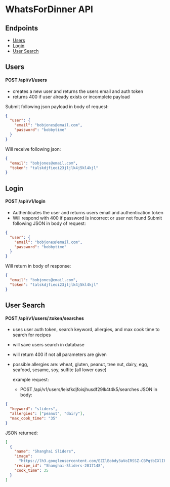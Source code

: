 # WhatsForDinner API

## Endpoints

- [Users](#Users)
- [Login](#Login)
- [User Search](#UserSearch)

## Users

#### POST /api/v1/users

- creates a new user and returns the users email and auth token
- returns 400 if user already exists or incomplete payload

Submit following json payload in body of request:

```json
{
  "user": {
    "email": "bobjones@email.com",
    "password": "bobbytime"
  }
}
```

Will receive following json:

```json
{
  "email": "bobjones@email.com",
  "token": "talskdjfieoi23jljlk4j5kl4kjl"
}
```

## Login

#### POST /api/v1/login

- Authenticates the user and returns users email and authentication token
- Will respond with 400 if password is incorrect or user not found
  Submit following JSON in body of request:

```json
{
  "user": {
    "email": "bobjones@email.com",
    "password": "bobbytime"
  }
}
```

Will return in body of response:

```json
{
  "email": "bobjones@email.com",
  "token": "talskdjfieoi23jljlk4j5kl4kjl"
}
```

## User Search

#### POST /api/v1/users/:token/searches

- uses user auth token, search keyword, allergies, and max cook time to search for recipes
- will save users search in database
- will return 400 if not all parameters are given
- possible allergies are: wheat, gluten, peanut, tree nut, dairy, egg, seafood, sesame, soy, sulfite (all lower case)

  example request:

  - POST /api/v1/users/leisfkdjfoisjhusdf29lk4t4k5/searches
    JSON in body:

```json
{
  "keyword": "sliders",
  "allergies": ["peanut", "dairy"],
  "max_cook_time": "35"
}
```

JSON returned:

```json
[
  {
    "name": "Shanghai Sliders",
    "image":
      "https://lh3.googleusercontent.com/EZIlBobdy3aVoIRSSZ-CBPqtbIXlIFNtryd510Xj7sPSZJV18-3UiopuxUSGgEy0TjieS7JCLswilDkASsx9=s90",
    "recipe_id": "Shanghai-Sliders-2017148",
    "cook_time": 35
  }
]
```
